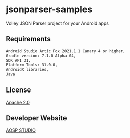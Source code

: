 # jsonparser-samples
 Volley JSON Parser project for your Android apps

## Requirements
```bash
Android Studio Artic Fox 2021.1.1 Canary 4 or higher,
Gradle version: 7.1.0 Alpha 04,
SDK API 31,
Platform Tools: 31.0.0,
AndroidX libraries,
Java
```

## License
[Apache 2.0](https://github.com/aospstudio/jsonparser-samples/blob/main/LICENSE)

## Developer Website
[AOSP STUDIO](https://aospstudio.com)
